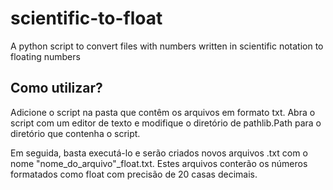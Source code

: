# scientific-to-float
A python script to convert files with numbers written in scientific notation to floating numbers

## Como utilizar?

Adicione o script na pasta que contêm os arquivos em formato txt. Abra o script com um editor de texto e modifique o diretório de pathlib.Path para o diretório que contenha o script.

Em seguida, basta executá-lo e serão criados novos arquivos .txt com o nome "nome_do_arquivo"\_float.txt. Estes arquivos conterão os números formatados como float com precisão de 20 casas decimais.

